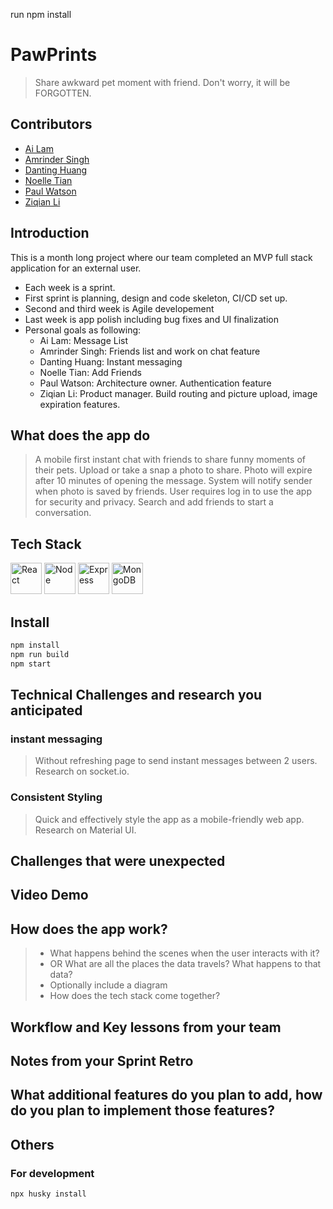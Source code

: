 run npm install

# PawPrints

> Share awkward pet moment with friend. Don't worry, it will be FORGOTTEN.

## Contributors

- [Ai Lam](https://github.com/ai-lam)
- [Amrinder Singh](https://github.com/amrinder1650)
- [Danting Huang](https://github.com/sdhlyhb)
- [Noelle Tian](https://github.com/nuot)
- [Paul Watson](https://github.com/pewiii)
- [Ziqian Li](https://github.com/zxl3269117)

## Introduction

This is a month long project where our team completed an MVP full stack application for an external user.

- Each week is a sprint.
- First sprint is planning, design and code skeleton, CI/CD set up.
- Second and third week is Agile developement
- Last week is app polish including bug fixes and UI finalization
- Personal goals as following:
  - Ai Lam: Message List
  - Amrinder Singh: Friends list and work on chat feature
  - Danting Huang: Instant messaging
  - Noelle Tian: Add Friends
  - Paul Watson: Architecture owner. Authentication feature
  - Ziqian Li: Product manager. Build routing and picture upload, image expiration features.

## What does the app do

> A mobile first instant chat with friends to share funny moments of their pets. Upload or take a snap a photo to share. Photo will expire after 10 minutes of opening the message. System will notify sender when photo is saved by friends. User requires log in to use the app for security and privacy. Search and add friends to start a conversation.

## Tech Stack
<a href="https://reactjs.org/" target="blank"><img src="https://upload.wikimedia.org/wikipedia/commons/a/a7/React-icon.svg" alt="React" width="50"/></a>
<a href="https://nodejs.org/en/" target="blank"><img src="https://upload.wikimedia.org/wikipedia/commons/d/d9/Node.js_logo.svg" alt="Node" width="50"/></a>
<a href="https://expressjs.com/" target="blank"><img src="https://upload.wikimedia.org/wikipedia/commons/6/64/Expressjs.png" alt="Express" width="50"/></a>
<a href="https://www.mongodb.com/" target="blank"><img src="https://upload.wikimedia.org/wikipedia/commons/9/93/MongoDB_Logo.svg" alt="MongoDB" width="50"/></a>

## Install

```sh
npm install
npm run build
npm start
```

## Technical Challenges and research you anticipated

### instant messaging

> Without refreshing page to send instant messages between 2 users. Research on socket.io.

### Consistent Styling

> Quick and effectively style the app as a mobile-friendly web app. Research on Material UI.

## Challenges that were unexpected

## Video Demo

## How does the app work?

> - What happens behind the scenes when the user interacts with it?
> - OR What are all the places the data travels? What happens to that data?
> - Optionally include a diagram
> - How does the tech stack come together?

## Workflow and Key lessons from your team

## Notes from your Sprint Retro

## What additional features do you plan to add, how do you plan to implement those features?

## Others

### For development

```sh
npx husky install
```
